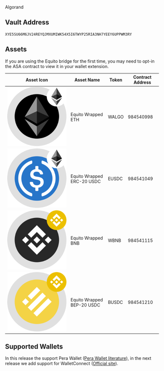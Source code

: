 Algorand

## Vault Address 

```
XYE5SU66M6JV24REYQJMXUMIWK54X5I6TWYP25RIA3NH7YEEY6UPPWM3RY
```

## Assets

If you are using the Equito bridge for the first time, you may need to opt-in the ASA contract to view it in your wallet extension. 

| Asset Icon |Asset Name | Token |Contract Address | 
|------------|-----------|-------|-----------------|
|  ![WALGO](./assets/eth-algo.svg) | Equito Wrapped ETH | WALGO| 984540998 |
|  ![EUSDC](./assets/usdc-eth.svg) | Equito Wrapped ERC-20 USDC | EUSDC| 984541049 |
|  ![WBNB](./assets/bnb-algo.svg) | Equito Wrapped BNB | WBNB| 984541115 |
|  ![BUSDC](./assets/busdc.svg) | Equito Wrapped BEP-20 USDC | BUSDC | 984541210 |

## Supported Wallets

In this release the support Pera Wallet ([Pera Wallet literature](https://support.perawallet.app/en/article/create-a-new-algorand-account-on-pera-wallet-1ehbj11/)), in the next release we add support for WalletConnect ([Official site](https://walletconnect.com/)).

